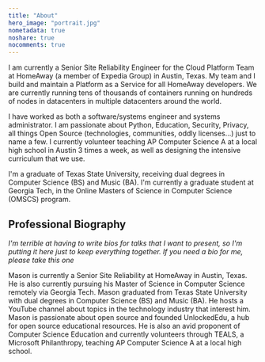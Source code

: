 ```yaml
---
title: "About"
hero_image: "portrait.jpg"
nometadata: true
noshare: true
nocomments: true
---
```


I am currently a Senior Site Reliability Engineer for the Cloud Platform Team
at HomeAway (a member of Expedia Group) in Austin, Texas. My team and I build
and maintain a Platform as a Service for all HomeAway developers.
We are currently running tens of thousands of containers running on hundreds of
nodes in datacenters in multiple datacenters around the world. 

I have worked as both a software/systems engineer and systems administrator.
I am passionate about Python, Education, Security, Privacy, all things Open
Source (technologies, communities, oddly licenses...) just to name a few. I
currently volunteer teaching AP Computer Science A at a local high school in
Austin 3 times a week, as well as designing the intensive curriculum that we
use.

I'm a graduate of Texas State University, receiving dual degrees in Computer
Science (BS) and Music (BA). I'm currently a graduate student at Georgia Tech,
in the Online Masters of Science in Computer Science (OMSCS) program.

## Professional Biography
_I'm terrible at having to write bios for talks that I want to present, so I'm
putting it here just to keep everything together. If you need a bio for me, 
please take this one_

Mason is currently a Senior Site Reliability at HomeAway in Austin, Texas. He
is also currently pursuing his Master of Science in Computer Science remotely
via Georgia Tech. Mason graduated from Texas State University with dual degrees in
Computer Science (BS) and Music (BA). He hosts a YouTube channel about topics
in the technology industry that interest him. Mason is passionate about open
source and founded UnlockedEdu, a hub for open source educational resources. He
is also an avid proponent of Computer Science Education and currently volunteers
through TEALS, a Microsoft Philanthropy, teaching AP Computer Science A at a 
local high school.
